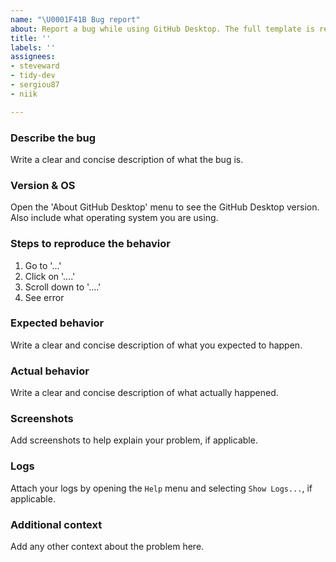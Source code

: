 ```yaml
---
name: "\U0001F41B Bug report"
about: Report a bug while using GitHub Desktop. The full template is required.
title: ''
labels: ''
assignees:
- steveward
- tidy-dev
- sergiou87
- niik

---
```


### Describe the bug
Write a clear and concise description of what the bug is.

### Version & OS

Open the 'About GitHub Desktop' menu to see the GitHub Desktop version. Also include what operating system you are using.

### Steps to reproduce the behavior

1. Go to '...'
2. Click on '....'
3. Scroll down to '....'
4. See error

### Expected behavior

Write a clear and concise description of what you expected to happen.

### Actual behavior

Write a clear and concise description of what actually happened.

### Screenshots

Add screenshots to help explain your problem, if applicable.

### Logs

Attach your logs by opening the `Help` menu and selecting `Show Logs...`, if applicable.

### Additional context

Add any other context about the problem here.
